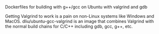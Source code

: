 Dockerfiles for building with g++/gcc on Ubuntu with valgrind and gdb

Getting Valgrind to work is a pain on non-Linux systems like Windows and MacOS. dliu/ubuntu-gcc-valgrind is an image that combines Valgrind with the normal build chains for C/C++ including gdb, gcc, g++, etc.



